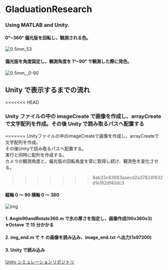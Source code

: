 # GladuationResearch

### Using MATLAB and Unity.

#### 0°~360° 偏光版を回転し、観測される色。

![0 5mm_53](https://user-images.githubusercontent.com/57553474/82459059-6ece5300-9af2-11ea-8c03-da1ad8b5e935.png)

#### 偏光版を角度固定し、観測角度を 1°~90° で観測した際に発色。

![0 5mm__0-90](https://user-images.githubusercontent.com/57553474/82459081-74c43400-9af2-11ea-9334-38ac771a166f.png)

## Unity で表示するまでの流れ

<<<<<<< HEAD
### Unity ファイルの中の imageCreate で画像を作成し、arrayCreate で文字配列を作成。その後 Unity で読み取るパスへ配置する
=======
Unityファイルの中のimageCreateで画像を作成し、arrayCreateで文字配列を作成。  
その後Unityで読み取るパスへ配置する。  
実行と同時に配列を作成する。  
カメラの観測角度と、偏光版の回転角度を常に取得し続け、観測色を変化させる。
>>>>>>> 8ab33c63983aaecd2a37824f632d1e162df40dc3

#### 縦軸 0 ～ 90 横軸 0 ～ 360

![img](https://user-images.githubusercontent.com/57553474/83354563-77494800-a394-11ea-80f5-d2759bc67dc2.png)

#### 1. Angle90andRotate360.m で氷の厚さを指定し、画像作成(90x360x3) ※Octave で 15 分かかる

#### 2. img_end.m で ↑ の画像を読み込み、image_end.txt へ出力(1x97200)

#### 3. Unity で読み込み

[Unity シミュレーションリポジトリ](https://github.com/kngy0306/JewelryBubble_Simulation)
